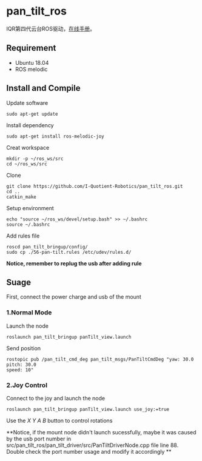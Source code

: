 # pan_tilt_ros
IQR第四代云台ROS驱动，[在线手册](http://doc.iquotient-robotics.com/pan_tilt_unit_user_manual/)。

## Requirement
- Ubuntu 18.04
- ROS melodic

## Install and Compile
Update software
```shell
sudo apt-get update
```
Install dependency
```shell
sudo apt-get install ros-melodic-joy
```
Creat workspace
```shell
mkdir -p ~/ros_ws/src
cd ~/ros_ws/src
```
Clone
```shell
git clone https://github.com/I-Quotient-Robotics/pan_tilt_ros.git
cd ..
catkin_make
```
Setup environment
```shell
echo "source ~/ros_ws/devel/setup.bash" >> ~/.bashrc
source ~/.bashrc
```
Add rules file
```shell
roscd pan_tilt_bringup/config/
sudo cp ./56-pan-tilt.rules /etc/udev/rules.d/
```
**Notice, remember to replug the usb after adding rule**

## Suage
First, connect the power charge and usb of the mount
### 1.Normal Mode
Launch the node
```shell
roslaunch pan_tilt_bringup panTilt_view.launch
```
Send position
```shell
rostopic pub /pan_tilt_cmd_deg pan_tilt_msgs/PanTiltCmdDeg "yaw: 30.0
pitch: 30.0
speed: 10" 
```

### 2.Joy Control
Connect to the joy and launch the node
```shell
roslaunch pan_tilt_bringup panTilt_view.launch use_joy:=true
```
Use the *X* *Y* *A* *B* button to control rotations




**Notice, if the mount node didn't launch sucessfully, maybe it was caused by the usb port number in src/pan_tilt_ros/pan_tilt_driver/src/PanTiltDriverNode.cpp file line 88. Double check the port number usage and modify it accordingly **
